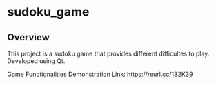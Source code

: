 # sudoku_game

## Overview

This project is a sudoku game that provides different difficultes to play.
Developed using Qt.

Game Functionalities Demonstration Link: https://reurl.cc/132K39
